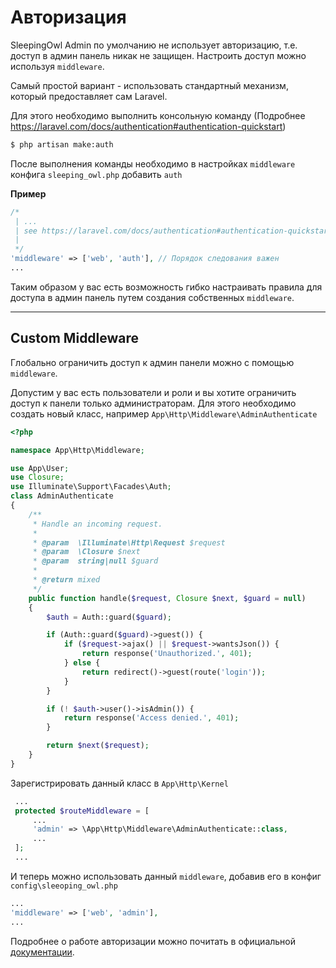 # Авторизация


SleepingOwl Admin по умолчанию не использует авторизацию, т.е. доступ в админ панель никак не защищен. Настроить доступ можно используя `middleware`.

Самый простой вариант - использовать стандартный механизм, который предоставляет сам Laravel.

Для этого необходимо выполнить консольную команду (Подробнее https://laravel.com/docs/authentication#authentication-quickstart)
```bash
$ php artisan make:auth
```
После выполнения команды необходимо в настройках `middleware` конфига `sleeping_owl.php` добавить `auth`

**Пример**
```php
/*
 | ...
 | see https://laravel.com/docs/authentication#authentication-quickstart
 |
 */
'middleware' => ['web', 'auth'], // Порядок следования важен
...
```

Таким образом у вас есть возможность гибко настраивать правила для доступа
в админ панель путем создания собственных `middleware`.

---

<a name="middleware"></a>
## Custom Middleware

Глобально ограничить доступ к админ панели можно с помощью `middleware`.

Допустим у вас есть пользователи и роли и вы хотите ограничить доступ к
панели только администраторам.
Для этого необходимо создать новый класс, например `App\Http\Middleware\AdminAuthenticate`

```php
<?php

namespace App\Http\Middleware;

use App\User;
use Closure;
use Illuminate\Support\Facades\Auth;
class AdminAuthenticate
{
    /**
     * Handle an incoming request.
     *
     * @param  \Illuminate\Http\Request $request
     * @param  \Closure $next
     * @param  string|null $guard
     *
     * @return mixed
     */
    public function handle($request, Closure $next, $guard = null)
    {
        $auth = Auth::guard($guard);

        if (Auth::guard($guard)->guest()) {
            if ($request->ajax() || $request->wantsJson()) {
                return response('Unauthorized.', 401);
            } else {
                return redirect()->guest(route('login'));
            }
        }

        if (! $auth->user()->isAdmin()) {
            return response('Access denied.', 401);
        }

        return $next($request);
    }
}
```

Зарегистрировать данный класс в `App\Http\Kernel`

```php
 ...
 protected $routeMiddleware = [
     ...
     'admin' => \App\Http\Middleware\AdminAuthenticate::class,
     ...
 ];
 ...
```

И теперь можно использовать данный `middleware`, добавив его в конфиг `config\sleeoping_owl.php`

```php
...
'middleware' => ['web', 'admin'],
...
```

Подробнее о работе авторизации можно почитать в официальной [документации](https://laravel.com/docs/authentication).
